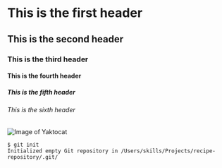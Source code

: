 # This is the first header
## This is the second header
### This is the third header
#### This is the fourth header
##### This is the fifth header
###### This is the sixth header 

![Image of Yaktocat](https://octodex.github.com/images/yaktocat.png)


```
$ git init
Initialized empty Git repository in /Users/skills/Projects/recipe-repository/.git/
```
